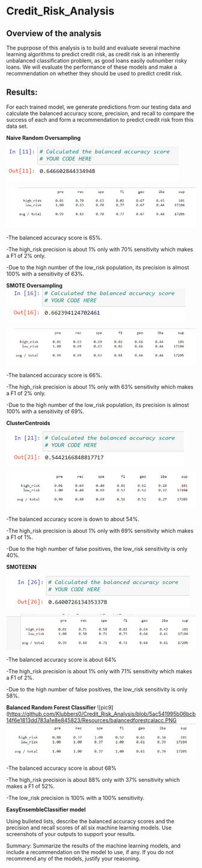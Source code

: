 # Credit_Risk_Analysis

## Overview of the analysis

The puprpose of this analysis is to build and evaluate several machine learning algorithms to predict credit risk, as credit risk is an inherently unbalanced classification problem, as good loans easily outnumber risky loans. We will evaluate the performance of these models and make a recommendation on whether they should be used to predict credit risk.

## Results:
For each trained model, we generate predictions from our testing data and calculate the balanced accuracy score, precision, and recall to compare the success of each and form a recommendation to predict credit risk from this data set.

**Naive Random Oversampling**

![pic1](https://github.com/Klubbers0/Credit_Risk_Analysis/blob/96d031bf2edfeccbbb5c028f35423bf76e6b7cca/Resources/naiverandombalancedacc.PNG)

![pic2](https://github.com/Klubbers0/Credit_Risk_Analysis/blob/96d031bf2edfeccbbb5c028f35423bf76e6b7cca/Resources/naive2.PNG)

-The balanced accuracy score is 65%.

-The high_risk precision is about 1% only with 70% sensitivity which makes a F1 of 2% only.

-Due to the high number of the low_risk population, its precision is almost 100% with a sensitivity of 63%.

**SMOTE Oversampling**
![pic3](https://github.com/Klubbers0/Credit_Risk_Analysis/blob/96d031bf2edfeccbbb5c028f35423bf76e6b7cca/Resources/smotebalancedacc.PNG)

![pic4](https://github.com/Klubbers0/Credit_Risk_Analysis/blob/96d031bf2edfeccbbb5c028f35423bf76e6b7cca/Resources/smote2.PNG)

-The balanced accuracy score is 66%.

-The high_risk precision is about 1% only with 63% sensitivity which makes a F1 of 2% only.

-Due to the high number of the low_risk population, its precision is almost 100% with a sensitivity of 69%.

**ClusterCentroids**

![pic5](https://github.com/Klubbers0/Credit_Risk_Analysis/blob/96d031bf2edfeccbbb5c028f35423bf76e6b7cca/Resources/cluster%20centroidbalancacc.PNG)

![pic6](https://github.com/Klubbers0/Credit_Risk_Analysis/blob/96d031bf2edfeccbbb5c028f35423bf76e6b7cca/Resources/clustercent2.PNG)

-The balanced accuracy score is down to about 54%.

-The high_risk precision is about 1% only with 69% sensitivity which makes a F1 of 1%.

-Due to the high number of false positives, the low_risk sensitivity is only 40%.


**SMOTEENN**

![pic7](https://github.com/Klubbers0/Credit_Risk_Analysis/blob/96d031bf2edfeccbbb5c028f35423bf76e6b7cca/Resources/smoteennbalaccscore.PNG)

![pic8](https://github.com/Klubbers0/Credit_Risk_Analysis/blob/96d031bf2edfeccbbb5c028f35423bf76e6b7cca/Resources/smoteen2.PNG)

-The balanced accuracy score is about 64%

-The high_risk precision is about 1% only with 71% sensitivity which makes a F1 of 2%.

-Due to the high number of false positives, the low_risk sensitivity is only 58%.

**Balanced Random Forest Classifier**
![pic9](https://github.com/Klubbers0/Credit_Risk_Analysis/blob/5ac541995b06bcb14f6e1813dd783a1e8e845823/Resources/balancedforestcalacc.PNG
![pic10](https://github.com/Klubbers0/Credit_Risk_Analysis/blob/5ac541995b06bcb14f6e1813dd783a1e8e845823/Resources/balancedforest2.PNG)

-The balanced accuracy score is about 68%

-The high_risk precision is about 88% only with 37% sensitivity which makes a F1 of 52%.

-The low_risk precision is 100% with a 100% sensitivity.

**EasyEnsembleClassifier model**

Using bulleted lists, describe the balanced accuracy scores and the precision and recall scores of all six machine learning models. Use screenshots of your outputs to support your results.

Summary: Summarize the results of the machine learning models, and include a recommendation on the model to use, if any. If you do not recommend any of the models, justify your reasoning.
